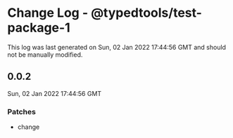 # Change Log - @typedtools/test-package-1

This log was last generated on Sun, 02 Jan 2022 17:44:56 GMT and should not be manually modified.

## 0.0.2
Sun, 02 Jan 2022 17:44:56 GMT

### Patches

- change

